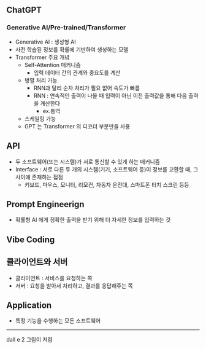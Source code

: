 ## ChatGPT
### Generative AI/Pre-trained/Transformer
- Generative AI : 생성형 AI
- 사전 학습된 정보를 확률에 기반하여 생성하는 모델
- Transformer 주요 개념
    - Self-Attention 매커니즘
        - 입력 데이터 간의 관계와 중요도를 계산
    - 병렬 처리 가능
        - RNN과 달리 순차 처리가 필요 없어 속도가 빠름
        - RNN : 연속적인 출력이 나올 때 입력이 아닌 이전 출력값을 통해 다음 출력을 계산한다
            - ex.통역
    - 스케일링 가능
    - GPT 는 Transformer 의 디코더 부분만을 사용
## API
- 두 소프트웨어(또는 시스템)가 서로 통신할 수 있게 하는 매커니즘
- Interface : 서로 다른 두 개의 시스템(기기, 소프트웨어 등)이 정보를 교환할 때, 그 사이에 존재하는 접점
    - 키보드, 마우스, 모니터, 리모컨, 자동차 운전대, 스마트폰 터치 스크린 등등
## Prompt Engineerign
- 확률형 AI 에게 정확한 출력을 받기 위해 더 자세한 정보를 입력하는 것
## Vibe Coding

## 클라이언트와 서버
- 클라이언트 : 서비스를 요청하는 쪽
- 서버 : 요청을 받아서 처리하고, 결과를 응답해주는 쪽
## Application
- 특정 기능을 수행하는 모든 소프트웨어
---
dall e 2 그림이 저렴